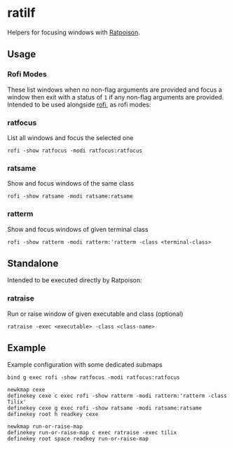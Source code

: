 # ratilf

Helpers for focusing windows with [Ratpoison](https://www.nongnu.org/ratpoison/).

## Usage

### Rofi Modes

These list windows when no non-flag arguments are provided and focus a window then exit with a status of `1` if any non-flag arguments are provided. Intended to be used alongside [rofi](https://github.com/DaveDavenport/rofi), as rofi modes:

### ratfocus

List all windows and focus the selected one

```
rofi -show ratfocus -modi ratfocus:ratfocus
```

### ratsame

Show and focus windows of the same class

```
rofi -show ratsame -modi ratsame:ratsame
```

### ratterm

Show and focus windows of given terminal class

```
rofi -show ratterm -modi ratterm:'ratterm -class <terminal-class>
```

## Standalone

Intended to be executed directly by Ratpoison:

### ratraise

Run or raise window of given executable and class (optional)

```
ratraise -exec <executable> -class <class-name>
```

## Example

Example configuration with some dedicated submaps

```
bind g exec rofi -show ratfocus -modi ratfocus:ratfocus

newkmap cexe
definekey cexe c exec rofi -show ratterm -modi ratterm:'ratterm -class Tilix'
definekey cexe g exec rofi -show ratsame -modi ratsame:ratsame
definekey root h readkey cexe

newkmap run-or-raise-map
definekey run-or-raise-map c exec ratraise -exec tilix
definekey root space readkey run-or-raise-map
```

